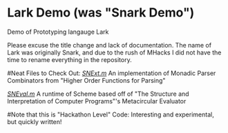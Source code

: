 Lark Demo (was "Snark Demo")
=========

Demo of Prototyping langauge Lark

Please excuse the title change and lack of documentation. The name of Lark was originally Snark, and due to the rush of MHacks
I did not have the time to rename everything in the repository.

#Neat Files to Check Out:
[_SNExt.m_](https://github.com/nateburgers/SnarkDemo/blob/master/SnarkDemo/SNExt.m) An implementation of Monadic Parser Combinators from "Higher Order Functions for Parsing"

[_SNEval.m_](https://github.com/nateburgers/SnarkDemo/blob/master/SnarkDemo/SNEval.m) A runtime of Scheme based off of "The Structure and Interpretation of Computer Programs"'s Metacircular Evaluator 

#Note that this is "Hackathon Level" Code: Interesting and experimental, but quickly written!
